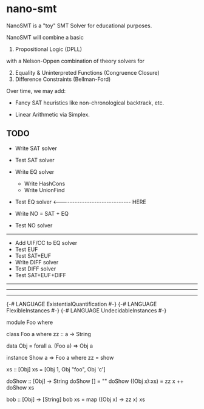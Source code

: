 nano-smt
========

NanoSMT is a "toy" SMT Solver for educational purposes.

NanoSMT will combine a basic

1. Propositional Logic                (DPLL) 

with a Nelson-Oppen combination of theory solvers for 

2. Equality & Uninterpreted Functions (Congruence Closure) 
3. Difference Constraints             (Bellman-Ford)

Over time, we may add:

- Fancy SAT heuristics like non-chronological backtrack, etc.

- Linear Arithmetic via Simplex.


TODO
----

- Write SAT solver   

- Test  SAT solver 

- Write EQ solver    
    - Write HashCons
    - Write UnionFind

- Test  EQ solver       <----------------------------- HERE
- Write NO = SAT + EQ
- Test  NO solver

---------------------------
- Add   UIF/CC to EQ solver
- Test  EUF 
- Test  SAT+EUF 
- Write DIFF solver
- Test  DIFF solver
- Test  SAT+EUF+DIFF



-----------------------------------------------------------------
-----------------------------------------------------------------
-----------------------------------------------------------------

{-# LANGUAGE ExistentialQuantification #-}
{-# LANGUAGE FlexibleInstances #-}
{-# LANGUAGE UndecidableInstances #-}

module Foo where

class Foo a where
  zz :: a -> String

data Obj = forall a. (Foo a) => Obj a

instance Show a => Foo a where
  zz = show

xs :: [Obj]
xs =  [Obj 1, Obj "foo", Obj 'c']

doShow :: [Obj] -> String
doShow [] = ""
doShow ((Obj x):xs) = zz x ++ doShow xs

bob :: [Obj] -> [String]
bob xs = map (\(Obj x) -> zz x) xs

